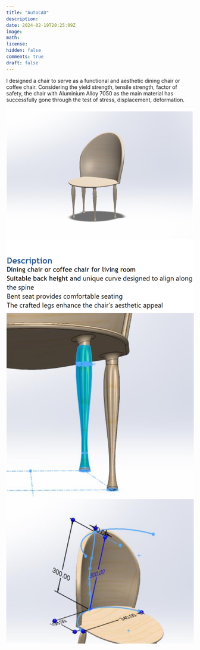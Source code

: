 ```yaml
---
title: "AutoCAD"
description: 
date: 2024-02-19T20:25:09Z
image: 
math: 
license: 
hidden: false
comments: true
draft: false
---
```

I designed a chair to serve as a functional and aesthetic dining chair or coffee chair. 
Considering the yield strength, tensile strength, factor of safety, the chair with Aluminium Alloy 7050 as the main material has successfully gone through the test of stress, displacement, deformation.

![Chair Design](Chair1.png)
![Chair's legs](leg.png)
![Chair's back](back.png)